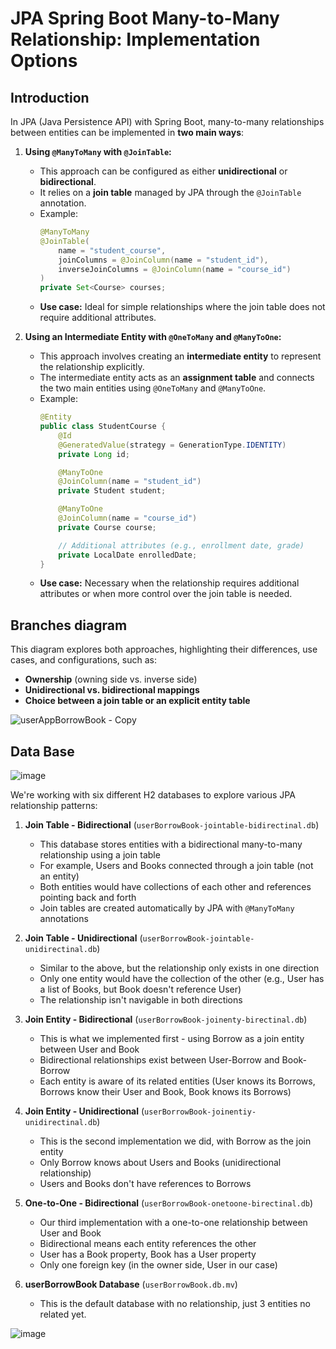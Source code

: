 # JPA Spring Boot Many-to-Many Relationship: Implementation Options

## Introduction

In JPA (Java Persistence API) with Spring Boot, many-to-many relationships between entities can be implemented in **two main ways**:

1. **Using `@ManyToMany` with `@JoinTable`:**
   - This approach can be configured as either **unidirectional** or **bidirectional**.
   - It relies on a **join table** managed by JPA through the `@JoinTable` annotation.
   - Example:
     ```java
     @ManyToMany
     @JoinTable(
         name = "student_course",
         joinColumns = @JoinColumn(name = "student_id"),
         inverseJoinColumns = @JoinColumn(name = "course_id")
     )
     private Set<Course> courses;
     ```
   - **Use case:** Ideal for simple relationships where the join table does not require additional attributes.

2. **Using an Intermediate Entity with `@OneToMany` and `@ManyToOne`:**
   - This approach involves creating an **intermediate entity** to represent the relationship explicitly.
   - The intermediate entity acts as an **assignment table** and connects the two main entities using `@OneToMany` and `@ManyToOne`.
   - Example:
     ```java
     @Entity
     public class StudentCourse {
         @Id
         @GeneratedValue(strategy = GenerationType.IDENTITY)
         private Long id;

         @ManyToOne
         @JoinColumn(name = "student_id")
         private Student student;

         @ManyToOne
         @JoinColumn(name = "course_id")
         private Course course;

         // Additional attributes (e.g., enrollment date, grade)
         private LocalDate enrolledDate;
     }
     ```
   - **Use case:** Necessary when the relationship requires additional attributes or when more control over the join table is needed.

## Branches diagram

This diagram explores both approaches, highlighting their differences, use cases, and configurations, such as:
- **Ownership** (owning side vs. inverse side)
- **Unidirectional vs. bidirectional mappings**
- **Choice between a join table or an explicit entity table**

![userAppBorrowBook - Copy](https://github.com/user-attachments/assets/1ae8f89b-24c8-4c44-8b5a-8b9b0e72e5d5)

## Data Base

![image](https://github.com/user-attachments/assets/85b810a0-4ca7-4421-8840-48b6429140a4)

We're working with six different H2 databases to explore various JPA relationship patterns:

1. **Join Table - Bidirectional** (`userBorrowBook-jointable-bidirectinal.db`)
   - This database stores entities with a bidirectional many-to-many relationship using a join table
   - For example, Users and Books connected through a join table (not an entity)
   - Both entities would have collections of each other and references pointing back and forth
   - Join tables are created automatically by JPA with `@ManyToMany` annotations

2. **Join Table - Unidirectional** (`userBorrowBook-jointable-unidirectinal.db`)
   - Similar to the above, but the relationship only exists in one direction
   - Only one entity would have the collection of the other (e.g., User has a list of Books, but Book doesn't reference User)
   - The relationship isn't navigable in both directions

3. **Join Entity - Bidirectional** (`userBorrowBook-joinenty-birectinal.db`)
   - This is what we implemented first - using Borrow as a join entity between User and Book
   - Bidirectional relationships exist between User-Borrow and Book-Borrow
   - Each entity is aware of its related entities (User knows its Borrows, Borrows know their User and Book, Book knows its Borrows)

4. **Join Entity - Unidirectional** (`userBorrowBook-joinentiy-unidirectinal.db`)
   - This is the second implementation we did, with Borrow as the join entity
   - Only Borrow knows about Users and Books (unidirectional relationship)
   - Users and Books don't have references to Borrows

5. **One-to-One - Bidirectional** (`userBorrowBook-onetoone-birectinal.db`)
   - Our third implementation with a one-to-one relationship between User and Book
   - Bidirectional means each entity references the other
   - User has a Book property, Book has a User property
   - Only one foreign key (in the owner side, User in our case)

6. **userBorrowBook Database** (`userBorrowBook.db.mv`)
   - This is the default database with no relationship, just 3 entities no related yet.

![image](https://github.com/user-attachments/assets/568e1fca-779c-4805-aaed-abf0781d727c)




